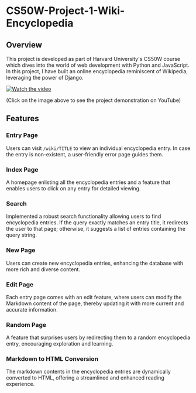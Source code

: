 # CS50W-Project-1-Wiki-Encyclopedia

## Overview

This project is developed as part of Harvard University's CS50W course which dives into the world of web development with Python and JavaScript. In this project, I have built an online encyclopedia reminiscent of Wikipedia, leveraging the power of Django.

[![Watch the video](https://img.youtube.com/vi/YOUR_VIDEO_ID_HERE/hqdefault.jpg)](https://youtu.be/HvNuI6ut0Cs)

(Click on the image above to see the project demonstration on YouTube)

## Features

### Entry Page
Users can visit `/wiki/TITLE` to view an individual encyclopedia entry. In case the entry is non-existent, a user-friendly error page guides them.

### Index Page
A homepage enlisting all the encyclopedia entries and a feature that enables users to click on any entry for detailed viewing.

### Search
Implemented a robust search functionality allowing users to find encyclopedia entries. If the query exactly matches an entry title, it redirects the user to that page; otherwise, it suggests a list of entries containing the query string.

### New Page
Users can create new encyclopedia entries, enhancing the database with more rich and diverse content.

### Edit Page
Each entry page comes with an edit feature, where users can modify the Markdown content of the page, thereby updating it with more current and accurate information.

### Random Page
A feature that surprises users by redirecting them to a random encyclopedia entry, encouraging exploration and learning.

### Markdown to HTML Conversion
The markdown contents in the encyclopedia entries are dynamically converted to HTML, offering a streamlined and enhanced reading experience.
